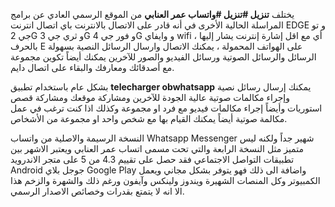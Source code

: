 <p>يختلف <strong>تنزيل #تنزيل #واتساب عمر العنابي</strong> من الموقع الرسمي العادي عن برامج المراسلة الحالية الأخرى في أنه قادر على الاتصال بالانترنت باي اتصال انترنت EDGE و تو جي 2G و ثري جي 3G و فور جي 4G و وايفاي wifi ، أي مع اقل إشارة إنترنت يشار إليها بالحرف E على الهواتف المحمولة ، يمكنك الاتصال وارسال الرسائل النصية بسهولة الرسائل والرسائل الصوتية ورسائل الفيديو والصور للآخرين يمكنك أيضاً تكوين مجموعة مع أصدقائك ومعارفك والبقاء على اتصال دايم.</p>
<p>بشكل عام باستخدام تطبيق <strong>telecharger obwhatsapp</strong> يمكنك إرسال رسائل نصية وإجراء مكالمات صوتية عالية الجودة للآخرين ومشاركة موقعك ومشاركة قصص استوريات وأيضاً إجراء مكالمات فيديو مع فرد او مجموعة وكذلك اذا كنت ترغب في عمل مكالمة صوتية أيضاً يمكنك القيام بها مع شخص واحد او مجموعة من الأشخاص.</p>
<p>النسخة الرسيمة والاصلية من واتساب Whatsapp Messenger شهير جداً ولكنه ليس متميز مثل النسخة الرابعة والتي تحت مسمى اتساب عمر العنابي ويعتبر الاشهر بين تطبيقات التواصل الاجتماعي فقد حصل على تقييم 4.3 من 5 على متجر الاندرويد Android جوجل بلاي Google Play واضافة الى ذلك فهو يتوفر بشكل مجاني ويعمل الكمبيوتر وكل المنصات الشهيرة ويندوز ولينكس وآيفون ورغم ذلك والشهرة والزخم هذا الا انه لا يتمتع بقدرات وخصائص الاصدار الرسمي.<br></p>
